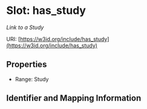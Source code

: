 # Slot: has_study
_Link to a Study_


URI: [https://w3id.org/include/has_study](https://w3id.org/include/has_study)



<!-- no inheritance hierarchy -->


## Properties

 * Range: Study



## Identifier and Mapping Information





